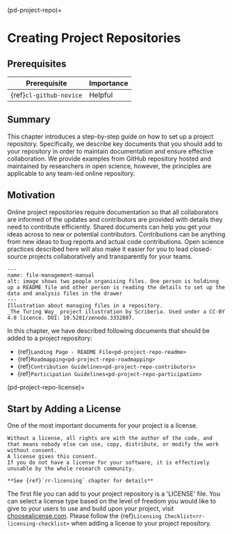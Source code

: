 (pd-project-repo)=
# Creating Project Repositories

## Prerequisites

| Prerequisite | Importance |
| -------------|----------|
| {ref}`cl-github-novice` | Helpful |


## Summary

This chapter introduces a step-by-step guide on how to set up a project repository.
Specifically, we describe key documents that you should add to your repository in order to maintain documentation and ensure effective collaboration.
We provide examples from GitHub repository hosted and maintained by researchers in open science, however, the principles are applicable to any team-led online repository.

## Motivation

Online project repositories require documentation so that all collaborators are informed of the updates and contributors are provided with details they need to contribute efficiently.
Shared documents can help you get your ideas across to new or potential contributors.
Contributions can be anything from new ideas to bug reports and actual code contributions.
Open science practices described here will also make it easier for you to lead closed-source projects collaboratively and transparently for your teams.

```{figure} ../figures/file-management-manual.jpg
---
name: file-management-manual
alt: image shows two people organising files. One person is holdinng up a README file and other person is reading the details to set up the data and analysis files in the drawer
---
Illustration about managing files in a repository.
_The Turing Way_ project illustration by Scriberia. Used under a CC-BY 4.0 licence. DOI: 10.5281/zenodo.3332807.
```

In this chapter, we have described following documents that should be added to a project repository:
- {ref}`Landing Page - README File<pd-project-repo-readme>`
- {ref}`Roadmapping<pd-project-repo-roadmapping>`
- {ref}`Contribution Guidelines<pd-project-repo-contributors>`
- {ref}`Participation Guidelines<pd-project-repo-participation>`

(pd-project-repo-license)=
## Start by Adding a License

One of the most important documents for your project is a license.

```{note}
Without a license, all rights are with the author of the code, and that means nobody else can use, copy, distribute, or modify the work without consent.
A license gives this consent.
If you do not have a license for your software, it is effectively unusable by the whole research community.

**See {ref}`rr-licensing` chapter for details**
```

The first file you can add to your project repository is a 'LICENSE' file.
You can select a license type based on the level of freedom you would like to give to your users to use and build upon your project, visit [choosealicense.com](https://choosealicense.com/).
Please follow the {ref}`Licensing Checklist<rr-licensing-checklist>` when adding a license to your project repository.
